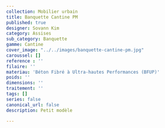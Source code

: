 ```yaml
---
collection: Mobilier urbain
title: Banquette Cantine PM
published: true
designer: Sovann Kim
category: Assises
sub_category: Banquette
gamme: Cantine
cover_image: "../../images/banquette-cantine-pm.jpg"
caroussel: []
reference : ''
filaire: ''
materiau: 'Béton Fibré à Ultra-hautes Performances (BFUP)'
poids: ''
dimensions: ''
traitement: ''
tags: []
series: false
canonical_url: false
description: Petit modèle

---
```

